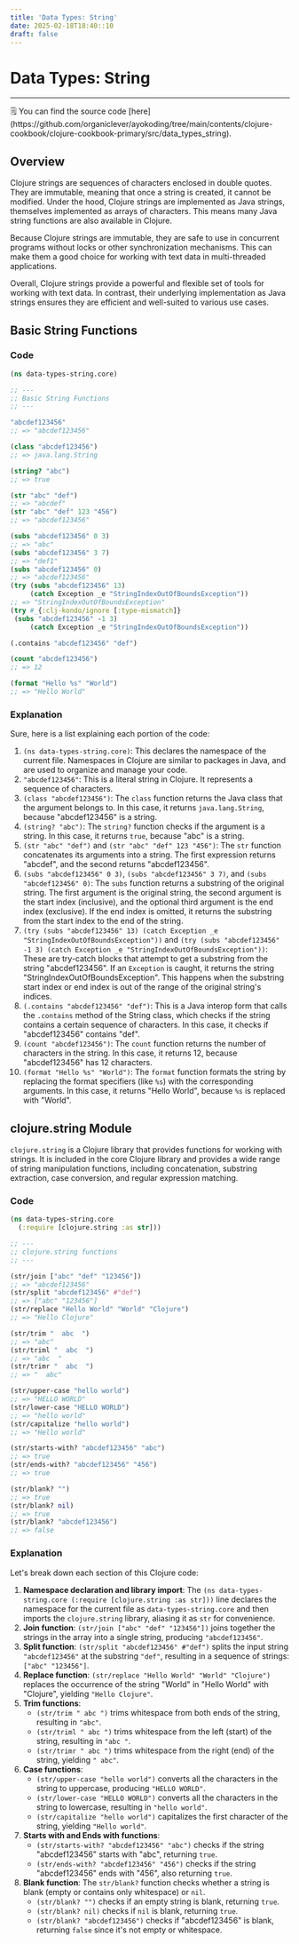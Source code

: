 ```yaml
---
title: 'Data Types: String'
date: 2025-02-18T18:40::10
draft: false
---
```


# Data Types: String

---

<aside>
🗒️ You can find the source code [here](https://github.com/organiclever/ayokoding/tree/main/contents/clojure-cookbook/clojure-cookbook-primary/src/data_types_string).

</aside>

## Overview

Clojure strings are sequences of characters enclosed in double quotes. They are immutable, meaning that once a string is created, it cannot be modified. Under the hood, Clojure strings are implemented as Java strings, themselves implemented as arrays of characters. This means many Java string functions are also available in Clojure.

Because Clojure strings are immutable, they are safe to use in concurrent programs without locks or other synchronization mechanisms. This can make them a good choice for working with text data in multi-threaded applications.

Overall, Clojure strings provide a powerful and flexible set of tools for working with text data. In contrast, their underlying implementation as Java strings ensures they are efficient and well-suited to various use cases.

## Basic String Functions

### Code

```clojure
(ns data-types-string.core)

;; ---
;; Basic String Functions
;; ---

"abcdef123456"
;; => "abcdef123456"

(class "abcdef123456")
;; => java.lang.String

(string? "abc")
;; => true

(str "abc" "def")
;; => "abcdef"
(str "abc" "def" 123 "456")
;; => "abcdef123456"

(subs "abcdef123456" 0 3)
;; => "abc"
(subs "abcdef123456" 3 7)
;; => "def1"
(subs "abcdef123456" 0)
;; => "abcdef123456"
(try (subs "abcdef123456" 13)
     (catch Exception _e "StringIndexOutOfBoundsException"))
;; => "StringIndexOutOfBoundsException"
(try #_{:clj-kondo/ignore [:type-mismatch]}
 (subs "abcdef123456" -1 3)
     (catch Exception _e "StringIndexOutOfBoundsException"))

(.contains "abcdef123456" "def")

(count "abcdef123456")
;; => 12

(format "Hello %s" "World")
;; => "Hello World"
```

### Explanation

Sure, here is a list explaining each portion of the code:

1. `(ns data-types-string.core)`: This declares the namespace of the current file. Namespaces in Clojure are similar to packages in Java, and are used to organize and manage your code.
2. `"abcdef123456"`: This is a literal string in Clojure. It represents a sequence of characters.
3. `(class "abcdef123456")`: The `class` function returns the Java class that the argument belongs to. In this case, it returns `java.lang.String`, because "abcdef123456" is a string.
4. `(string? "abc")`: The `string?` function checks if the argument is a string. In this case, it returns `true`, because "abc" is a string.
5. `(str "abc" "def")` and `(str "abc" "def" 123 "456")`: The `str` function concatenates its arguments into a string. The first expression returns "abcdef", and the second returns "abcdef123456".
6. `(subs "abcdef123456" 0 3)`, `(subs "abcdef123456" 3 7)`, and `(subs "abcdef123456" 0)`: The `subs` function returns a substring of the original string. The first argument is the original string, the second argument is the start index (inclusive), and the optional third argument is the end index (exclusive). If the end index is omitted, it returns the substring from the start index to the end of the string.
7. `(try (subs "abcdef123456" 13) (catch Exception _e "StringIndexOutOfBoundsException"))` and `(try (subs "abcdef123456" -1 3) (catch Exception _e "StringIndexOutOfBoundsException"))`: These are try-catch blocks that attempt to get a substring from the string "abcdef123456". If an `Exception` is caught, it returns the string "StringIndexOutOfBoundsException". This happens when the substring start index or end index is out of the range of the original string's indices.
8. `(.contains "abcdef123456" "def")`: This is a Java interop form that calls the `.contains` method of the String class, which checks if the string contains a certain sequence of characters. In this case, it checks if "abcdef123456" contains "def".
9. `(count "abcdef123456")`: The `count` function returns the number of characters in the string. In this case, it returns 12, because "abcdef123456" has 12 characters.
10. `(format "Hello %s" "World")`: The `format` function formats the string by replacing the format specifiers (like `%s`) with the corresponding arguments. In this case, it returns "Hello World", because `%s` is replaced with "World".

## clojure.string Module

`clojure.string` is a Clojure library that provides functions for working with strings. It is included in the core Clojure library and provides a wide range of string manipulation functions, including concatenation, substring extraction, case conversion, and regular expression matching.

### Code

```clojure
(ns data-types-string.core
  (:require [clojure.string :as str]))

;; ---
;; clojure.string functions
;; ---

(str/join ["abc" "def" "123456"])
;; => "abcdef123456"
(str/split "abcdef123456" #"def")
;; => ["abc" "123456"]
(str/replace "Hello World" "World" "Clojure")
;; => "Hello Clojure"

(str/trim "  abc  ")
;; => "abc"
(str/triml "  abc  ")
;; => "abc  "
(str/trimr "  abc  ")
;; => "  abc"

(str/upper-case "hello world")
;; => "HELLO WORLD"
(str/lower-case "HELLO WORLD")
;; => "hello world"
(str/capitalize "hello world")
;; => "Hello world"

(str/starts-with? "abcdef123456" "abc")
;; => true
(str/ends-with? "abcdef123456" "456")
;; => true

(str/blank? "")
;; => true
(str/blank? nil)
;; => true
(str/blank? "abcdef123456")
;; => false
```

### Explanation

Let's break down each section of this Clojure code:

1. **Namespace declaration and library import**: The `(ns data-types-string.core (:require [clojure.string :as str]))` line declares the namespace for the current file as `data-types-string.core` and then imports the `clojure.string` library, aliasing it as `str` for convenience.
2. **Join function**: `(str/join ["abc" "def" "123456"])` joins together the strings in the array into a single string, producing `"abcdef123456"`.
3. **Split function**: `(str/split "abcdef123456" #"def")` splits the input string `"abcdef123456"` at the substring `"def"`, resulting in a sequence of strings: `["abc" "123456"]`.
4. **Replace function**: `(str/replace "Hello World" "World" "Clojure")` replaces the occurrence of the string "World" in "Hello World" with "Clojure", yielding `"Hello Clojure"`.
5. **Trim functions**:
   - `(str/trim " abc ")` trims whitespace from both ends of the string, resulting in `"abc"`.
   - `(str/triml " abc ")` trims whitespace from the left (start) of the string, resulting in `"abc "`.
   - `(str/trimr " abc ")` trims whitespace from the right (end) of the string, yielding `" abc"`.
6. **Case functions**:
   - `(str/upper-case "hello world")` converts all the characters in the string to uppercase, producing `"HELLO WORLD"`.
   - `(str/lower-case "HELLO WORLD")` converts all the characters in the string to lowercase, resulting in `"hello world"`.
   - `(str/capitalize "hello world")` capitalizes the first character of the string, yielding `"Hello world"`.
7. **Starts with and Ends with functions**:
   - `(str/starts-with? "abcdef123456" "abc")` checks if the string "abcdef123456" starts with "abc", returning `true`.
   - `(str/ends-with? "abcdef123456" "456")` checks if the string "abcdef123456" ends with "456", also returning `true`.
8. **Blank function**: The `str/blank?` function checks whether a string is blank (empty or contains only whitespace) or `nil`.
   - `(str/blank? "")` checks if an empty string is blank, returning `true`.
   - `(str/blank? nil)` checks if `nil` is blank, returning `true`.
   - `(str/blank? "abcdef123456")` checks if "abcdef123456" is blank, returning `false` since it's not empty or whitespace.
